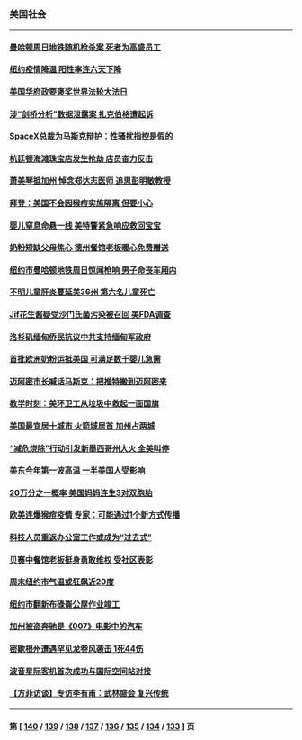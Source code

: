 ### 美国社会
---
#### [曼哈顿周日地铁随机枪杀案 死者为高盛员工](../../pages/ncid1078160/n13744022.md) 
#### [纽约疫情降温 阳性率连六天下降](../../pages/ncid1078160/n13743967.md) 
#### [美国华府政要褒奖世界法轮大法日](../../pages/ncid1078160/n13743770.md) 
#### [涉“剑桥分析”数据泄露案 扎克伯格遭起诉](../../pages/ncid1078160/n13743801.md) 
#### [SpaceX总裁为马斯克辩护：性骚扰指控是假的](../../pages/ncid1078160/n13743816.md) 
#### [杭廷顿海滩珠宝店发生抢劫 店员奋力反击](../../pages/ncid1078160/n13743828.md) 
#### [萧美琴抵加州 悼念郑达志医师 追思彭明敏教授](../../pages/ncid1078160/n13743784.md) 
#### [拜登：美国不会因猴痘实施隔离 但要小心](../../pages/ncid1078160/n13743669.md) 
#### [婴儿窒息命悬一线 美特警紧急响应救回宝宝](../../pages/ncid1078160/n13743196.md) 
#### [奶粉短缺父母焦心 德州餐馆老板暖心免费赠送](../../pages/ncid1078160/n13743027.md) 
#### [纽约市曼哈顿地铁周日惊闻枪响 男子命丧车厢内](../../pages/ncid1078160/n13743259.md) 
#### [不明儿童肝炎蔓延美36州 第六名儿童死亡](../../pages/ncid1078160/n13743039.md) 
#### [Jif花生酱疑受沙门氏菌污染被召回 美FDA调查](../../pages/ncid1078160/n13743040.md) 
#### [洛杉矶缅甸侨民抗议中共支持缅甸军政府](../../pages/ncid1078160/n13743089.md) 
#### [首批欧洲奶粉运抵美国 可满足数千婴儿急需](../../pages/ncid1078160/n13742974.md) 
#### [迈阿密市长喊话马斯克：把推特搬到迈阿密来](../../pages/ncid1078160/n13742978.md) 
#### [教学时刻：美环卫工从垃圾中救起一面国旗](../../pages/ncid1078160/n13742699.md) 
#### [美国最宜居十城市 火箭城居首 加州占两城](../../pages/ncid1078160/n13742420.md) 
#### [“减危烧除”行动引发新墨西哥州大火 全美叫停](../../pages/ncid1078160/n13742383.md) 
#### [美东今年第一波高温  一半美国人受影响](../../pages/ncid1078160/n13742391.md) 
#### [20万分之一概率 美国妈妈连生3对双胞胎](../../pages/ncid1078160/n13741985.md) 
#### [欧美连爆猴痘疫情 专家：可能通过1个新方式传播](../../pages/ncid1078160/n13742050.md) 
#### [科技人员重返办公室工作或成为“过去式”](../../pages/ncid1078160/n13742088.md) 
#### [贝赛中餐馆老板挺身勇敢维权 受社区表彰](../../pages/ncid1078160/n13742014.md) 
#### [周末纽约市气温或狂飙近20度](../../pages/ncid1078160/n13742031.md) 
#### [纽约市翻新布碌崙公屋作业竣工](../../pages/ncid1078160/n13742029.md) 
#### [加州被盗奔驰是《007》电影中的汽车](../../pages/ncid1078160/n13742022.md) 
#### [密歇根州遭遇罕见龙卷风袭击 1死44伤](../../pages/ncid1078160/n13742000.md) 
#### [波音星际客机首次成功与国际空间站对接](../../pages/ncid1078160/n13741997.md) 
#### [【方菲访谈】专访李有甫：武林盛会 复兴传统](../../pages/ncid1078160/n13741832.md) 

---
#### 第 [ [140](./140.md) / [139](./139.md) / [138](./138.md) / [137](./137.md) / [136](./136.md) / [135](./135.md) / [134](./134.md) / [133](./133.md) ] 页
